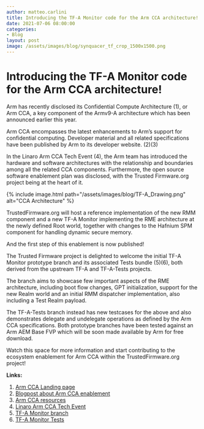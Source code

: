 ```yaml
---
author: matteo.carlini
title: Introducing the TF-A Monitor code for the Arm CCA architecture!
date: 2021-07-06 08:00:00
categories:
- Blog
layout: post
image: /assets/images/blog/synquacer_tf_crop_1500x1500.png
---
```


Introducing the TF-A Monitor code for the Arm CCA architecture!
=============================================================================

Arm has recently disclosed its Confidential Compute Architecture (1), or Arm CCA, a key component of the Armv9-A architecture which has been announced earlier this year.

Arm CCA encompasses the latest enhancements to Arm’s support for confidential computing. Developer material and all related specifications have been published by Arm to its developer website. (2)(3)

In the Linaro Arm CCA Tech Event (4), the Arm team has introduced the hardware and software architectures with the relationship and boundaries among all the related CCA components. Furthermore, the open source software enablement plan was disclosed, with the Trusted Firmware.org project being at the heart of it. 

{% include image.html path="/assets/images/blog/TF-A_Drawing.png" alt="CCA Architecture" %}

TrustedFirmware.org will host a reference implementation of the new RMM component and a new TF-A Monitor implementing the RME architecture at the newly defined Root world, together with changes to the Hafnium SPM component for handling dynamic secure memory.

And the first step of this enablement is now published!

The Trusted Firmware project is delighted to welcome the initial TF-A Monitor prototype branch and its associated Tests bundle (5)(6), both derived from the upstream TF-A and TF-A-Tests projects.

The branch aims to showcase few important aspects of the RME architecture, including boot flow changes, GPT initialization, support for the new Realm world and an initial RMM dispatcher implementation, also including a Test Realm payload.

The TF-A-Tests branch instead has new testcases for the above and also demonstrates delegate and undelegate operations as defined by the Arm CCA specifications. Both prototype branches have been tested against an Arm AEM Base FVP which will be soon made available by Arm for free download.

Watch this space for more information and start contributing to the ecosystem enablement for Arm CCA within the TrustedFirmware.org project!

**Links:**

1. [Arm CCA Landing page](https://www.arm.com/why-arm/architecture/security-features/arm-confidential-compute-architecture)
1. [Blogpost about Arm CCA enablement](https://community.arm.com/developer/ip-products/processors/b/processors-ip-blog/posts/unlocking-the-power-of-data-with-arm-cca)
1. [Arm CCA resources](https://developer.arm.com/architectures/architecture-security-features/confidential-computing)
1. [Linaro Arm CCA Tech Event](https://connect.linaro.org/resources/arm-cca/)
1. [TF-A Monitor branch](https://git.trustedfirmware.org/TF-A/trusted-firmware-a.git/log/?h=topics/rme_prototype)
1. [TF-A Monitor Tests](https://git.trustedfirmware.org/TF-A/tf-a-tests.git/log/?h=topics/rme_prototype)

